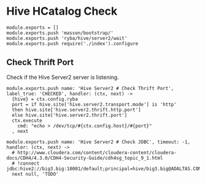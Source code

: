 
# Hive HCatalog Check

    module.exports = []
    module.exports.push 'masson/bootstrap/'
    module.exports.push 'ryba/hive/server2/wait'
    module.exports.push require('./index').configure

## Check Thrift Port

Check if the Hive Server2 server is listening.

    module.exports.push name: 'Hive Server2 # Check Thrift Port', label_true: 'CHECKED', handler: (ctx, next) ->
      {hive} = ctx.config.ryba
      port = if hive.site['hive.server2.transport.mode'] is 'http'
      then hive.site['hive.server2.thrift.http.port']
      else hive.site['hive.server2.thrift.port']
      ctx.execute
        cmd: "echo > /dev/tcp/#{ctx.config.host}/#{port}"
      , next

    module.exports.push name: 'Hive Server2 # Check JDBC', timeout: -1, handler: (ctx, next) ->
      # http://www.cloudera.com/content/cloudera-content/cloudera-docs/CDH4/4.3.0/CDH4-Security-Guide/cdh4sg_topic_9_1.html
      # !connect jdbc:hive2://big3.big:10001/default;principal=hive/big3.big@ADALTAS.COM 
      next null, 'TODO'


